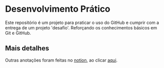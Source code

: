 # Desenvolvimento Prático

Este repositório é um projeto para praticar o uso do GitHub e cumprir com a entrega de um projeto 'desafio'. Reforçando os conhecimentos básicos em Git e GitHub.

## Mais detalhes

Outras anotações foram feitas no [notion](https://www.notion.so), ao clicar [aqui](https://nifty-prune-41f.notion.site/Git-e-GitHub-fe3d9838cc7a42b7a0bc18c825bc56fe).
